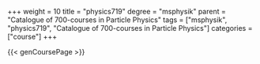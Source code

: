 +++
weight = 10
title = "physics719"
degree = "msphysik"
parent = "Catalogue of 700-courses in Particle Physics"
tags = ["msphysik", "physics719", "Catalogue of 700-courses in Particle Physics"]
categories = ["course"]
+++

{{< genCoursePage >}}

